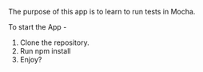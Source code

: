
The purpose of this app is to learn to run tests in Mocha.

To start the App -
1. Clone the repository.
2. Run npm install
3. Enjoy?